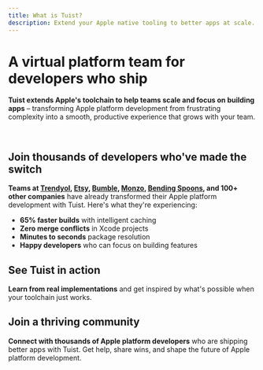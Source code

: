 ```yaml
---
title: What is Tuist?
description: Extend your Apple native tooling to better apps at scale.
---
```


<script setup>
import VPFeatures from "vitepress/dist/client/theme-default/components/VPFeatures.vue"
</script>

# A virtual platform team for developers who ship

**Tuist extends Apple's toolchain to help teams scale and focus on building apps** – transforming Apple platform development from frustrating complexity into a smooth, productive experience that grows with your team.

<br/>

<HomeCards>
    <HomeCard icon="📝"
        title="Generated projects"
        details="Make Xcode projects easier to manage for humans and LLMs. Generate consistent projects from Swift code that eliminate merge conflicts."
        linkText="Simplify project management"
        link="/guides/features/projects"/>
    <HomeCard icon="⚡"
        title="Cache"
        details="Cut build times by up to 65% with intelligent binary caching. Stop waiting, start shipping."
        linkText="Accelerate development"
        link="/guides/features/cache"/>
    <HomeCard
        icon="🎯"
        title="Selective testing"
        details="Run only the tests that matter. Selective testing based on your changes means faster feedback loops."
        linkText="Test smarter, not harder"
        link="/guides/features/selective-testing"/>
    <HomeCard
        icon="📱"
        title="Previews"
        details="Share your app instantly with a simple URL. No TestFlight delays, no complex setup."
        linkText="Share and iterate faster"
        link="/guides/features/previews"/>
    <HomeCard
        icon="📦"
        title="Package Registry"
        details="Resolve Swift packages in seconds, not minutes. Our registry makes dependency management a breeze."
        linkText="Speed up package resolution"
        link="/guides/features/registry"/>
    <HomeCard
        icon="📊"
        title="Insights"
        details="Monitor build performance and project health with actionable metrics that prevent problems before they happen."
        linkText="Stay ahead of issues"
        link="/guides/features/insights"/>
    <HomeCard
        icon="🎯"
        title="Bundle size"
        details="Keep your app lean and fast. Analyze and optimize your bundle size to delight users and pass App Store guidelines."
        linkText="Optimize your app"
        link="/guides/features/bundle-size"/>
</HomeCards>

## Join thousands of developers who've made the switch

**Teams at [Trendyol](https://www.trendyol.com/), [Etsy](https://www.etsy.com/), [Bumble](https://bumble.com/), [Monzo](https://monzo.com/), [Bending Spoons](https://bendingspoons.com/), and 100+ other companies** have already transformed their Apple platform development with Tuist. Here's what they're experiencing:

- **65% faster builds** with intelligent caching
- **Zero merge conflicts** in Xcode projects
- **Minutes to seconds** package resolution
- **Happy developers** who can focus on building features

<HomeCards type="carousel">
    <HomeCard icon="🚀"
        title="Real examples"
        details="See how successful teams structure their projects with Tuist's generated approach."
        linkText="Explore examples"
        link="/guides/examples/generated-projects"/>
    <HomeCard
        icon="✨"
        title="Community showcase"
        details="Discover blogs, tools, and projects from the thriving Tuist community."
        linkText="Join the movement"
        link="https://github.com/tuist/awesome-tuist"/>
    <HomeCard
        icon="🏢"
        title="Inside Tuist"
        details="Learn about our open company culture and how we're building the future of app development."
        linkText="Read our handbook"
        link="https://handbook.tuist.dev"/>
</HomeCards>


## See Tuist in action

**Learn from real implementations** and get inspired by what's possible when your toolchain just works.

<HomeVideos/>

## Join a thriving community

**Connect with thousands of Apple platform developers** who are shipping better apps with Tuist. Get help, share wins, and shape the future of Apple platform development.

<HomeCommunity>
    <HomeCommunityItem title="Forum" description="Interact with other community members in a synchronous manner" href="https://community.tuist.dev">
        <template v-slot:logo>
            <svg width="30" height="30" xmlns="http://www.w3.org/2000/svg" viewBox="0 -1 104 106">
              <path fill="#231f20" d="M51.87 0C23.71 0 0 22.83 0 51v52.81l51.86-.05c28.16 0 51-23.71 51-51.87S80 0 51.87 0Z"/>
              <path fill="#fff9ae" d="M52.37 19.74a31.62 31.62 0 0 0-27.79 46.67l-5.72 18.4 20.54-4.64a31.61 31.61 0 1 0 13-60.43Z"/>
              <path fill="#00aeef" d="M77.45 32.12a31.6 31.6 0 0 1-38.05 48l-20.54 4.7 20.91-2.47a31.6 31.6 0 0 0 37.68-50.23Z"/>
              <path fill="#00a94f" d="M71.63 26.29A31.6 31.6 0 0 1 38.8 78l-19.94 6.82 20.54-4.65a31.6 31.6 0 0 0 32.23-53.88Z"/>
              <path fill="#f15d22" d="M26.47 67.11a31.61 31.61 0 0 1 51-35 31.61 31.61 0 0 0-52.89 34.3l-5.72 18.4Z"/>
              <path fill="#e31b23" d="M24.58 66.41a31.61 31.61 0 0 1 47.05-40.12 31.61 31.61 0 0 0-49 39.63l-3.76 18.9Z"/>
            </svg>
        </template>
    </HomeCommunityItem>
    <HomeCommunityItem title="Slack" description="Interact with other community members in a synchronous manner" href="https://slack.tuist.io/">
        <template v-slot:logo>
        <svg height="30" style="enable-background:new 0 0 512 512;" version="1.1" viewBox="0 0 512 512" width="30" xml:space="preserve" xmlns="http://www.w3.org/2000/svg" xmlns:xlink="http://www.w3.org/1999/xlink"><g id="_x33_06-slack"><g><path d="M122.643,316.682c0,26.596-21.727,48.323-48.321,48.323c-26.593,0-48.319-21.728-48.319-48.323    c0-26.592,21.727-48.318,48.319-48.318h48.321V316.682z" style="fill:#E01E5A;"/><path d="M146.996,316.682c0-26.592,21.728-48.318,48.321-48.318c26.593,0,48.32,21.727,48.32,48.318V437.68    c0,26.592-21.728,48.319-48.32,48.319c-26.594,0-48.321-21.728-48.321-48.319V316.682z" style="fill:#E01E5A;"/><path d="M195.317,122.643c-26.594,0-48.321-21.728-48.321-48.321c0-26.593,21.728-48.32,48.321-48.32    c26.593,0,48.32,21.728,48.32,48.32v48.321H195.317L195.317,122.643z" style="fill:#36C5F0;"/><path d="M195.317,146.997c26.593,0,48.32,21.727,48.32,48.321c0,26.593-21.728,48.318-48.32,48.318H74.321    c-26.593,0-48.319-21.726-48.319-48.318c0-26.595,21.727-48.321,48.319-48.321H195.317L195.317,146.997z" style="fill:#36C5F0;"/><path d="M389.359,195.318c0-26.595,21.725-48.321,48.32-48.321c26.593,0,48.318,21.727,48.318,48.321    c0,26.593-21.726,48.318-48.318,48.318h-48.32V195.318L389.359,195.318z" style="fill:#2EB67D;"/><path d="M365.004,195.318c0,26.593-21.728,48.318-48.321,48.318c-26.593,0-48.32-21.726-48.32-48.318    V74.321c0-26.593,21.728-48.32,48.32-48.32c26.594,0,48.321,21.728,48.321,48.32V195.318L365.004,195.318z" style="fill:#2EB67D;"/><path d="M316.683,389.358c26.594,0,48.321,21.727,48.321,48.321c0,26.592-21.728,48.319-48.321,48.319    c-26.593,0-48.32-21.728-48.32-48.319v-48.321H316.683z" style="fill:#ECB22E;"/><path d="M316.683,365.005c-26.593,0-48.32-21.728-48.32-48.323c0-26.592,21.728-48.318,48.32-48.318H437.68    c26.593,0,48.318,21.727,48.318,48.318c0,26.596-21.726,48.323-48.318,48.323H316.683z" style="fill:#ECB22E;"/></g></g><g id="Layer_1"/></svg>
        </template>
    </HomeCommunityItem>
    <HomeCommunityItem title="Videos" description="Watch talks from the Tuist team and the community" href="https://videos.tuist.dev/">
        <template v-slot:logo>
        <svg xmlns="http://www.w3.org/2000/svg" height="30" width="30" viewBox="2799 -911 512 682.688"><g stroke-width="32"><path d="m2799-911v341.344l256-170.656" fill="#211f20"/><path d="m2799-569.656v341.344l256-170.656" fill="#737373"/><path d="m3055-740.344v341.344l256-170.656" fill="#f1680d"/></g></svg>
        </template>
    </HomeCommunityItem>
    <HomeCommunityItem title="GitHub" description="Check out our contributions to open source" href="https://github.com/tuist">
        <template v-slot:logo>
            <svg xmlns="http://www.w3.org/2000/svg" width="30" height="30" viewBox="0 0 1024 1024" fill="none">
            <path fill-rule="evenodd" clip-rule="evenodd" d="M8 0C3.58 0 0 3.58 0 8C0 11.54 2.29 14.53 5.47 15.59C5.87 15.66 6.02 15.42 6.02 15.21C6.02 15.02 6.01 14.39 6.01 13.72C4 14.09 3.48 13.23 3.32 12.78C3.23 12.55 2.84 11.84 2.5 11.65C2.22 11.5 1.82 11.13 2.49 11.12C3.12 11.11 3.57 11.7 3.72 11.94C4.44 13.15 5.59 12.81 6.05 12.6C6.12 12.08 6.33 11.73 6.56 11.53C4.78 11.33 2.92 10.64 2.92 7.58C2.92 6.71 3.23 5.99 3.74 5.43C3.66 5.23 3.38 4.41 3.82 3.31C3.82 3.31 4.49 3.1 6.02 4.13C6.66 3.95 7.34 3.86 8.02 3.86C8.7 3.86 9.38 3.95 10.02 4.13C11.55 3.09 12.22 3.31 12.22 3.31C12.66 4.41 12.38 5.23 12.3 5.43C12.81 5.99 13.12 6.7 13.12 7.58C13.12 10.65 11.25 11.33 9.47 11.53C9.76 11.78 10.01 12.26 10.01 13.01C10.01 14.08 10 14.94 10 15.21C10 15.42 10.15 15.67 10.55 15.59C13.71 14.53 16 11.53 16 8C16 3.58 12.42 0 8 0Z" transform="scale(64)" fill="#1B1F23"/>
            </svg>
        </template>
    </HomeCommunityItem>
    <HomeCommunityItem title="Bluesky" description="Follow us on Bluesky to stay up to date with our work" href="https://bsky.app/profile/tuist.dev">
        <template v-slot:logo>
            <svg xmlns="http://www.w3.org/2000/svg" viewBox="0 -3.268 64 68.414" width="30" height="30"><path fill="#0085ff" d="M13.873 3.805C21.21 9.332 29.103 20.537 32 26.55v15.882c0-.338-.13.044-.41.867-1.512 4.456-7.418 21.847-20.923 7.944-7.111-7.32-3.819-14.64 9.125-16.85-7.405 1.264-15.73-.825-18.014-9.015C1.12 23.022 0 8.51 0 6.55 0-3.268 8.579-.182 13.873 3.805zm36.254 0C42.79 9.332 34.897 20.537 32 26.55v15.882c0-.338.13.044.41.867 1.512 4.456 7.418 21.847 20.923 7.944 7.111-7.32 3.819-14.64-9.125-16.85 7.405 1.264 15.73-.825 18.014-9.015C62.88 23.022 64 8.51 64 6.55c0-9.818-8.578-6.732-13.873-2.745z"/></svg>
        </template>
    </HomeCommunityItem>
    <HomeCommunityItem title="Mastodon" description="Follow us on Bluesky to stay up to date with our work" href="https://fosstodon.org/@tuist">
        <template v-slot:logo>
            <svg height="30" width="30" xmlns="http://www.w3.org/2000/svg" shape-rendering="geometricPrecision" text-rendering="geometricPrecision" image-rendering="optimizeQuality" fill-rule="evenodd" clip-rule="evenodd" viewBox="0 0 480 511.476"><defs><linearGradient id="prefix__a" gradientUnits="userSpaceOnUse" x1="235.378" y1=".003" x2="235.378" y2="506.951"><stop offset="0" stop-color="#6364FF"/><stop offset="1" stop-color="#563ACC"/></linearGradient></defs><g fill-rule="nonzero"><path fill="url(#prefix__a)" d="M478.064 113.237c-7.393-54.954-55.29-98.266-112.071-106.656C356.413 5.163 320.121 0 236.045 0h-.628c-84.1 0-102.141 5.163-111.72 6.581C68.498 14.739 18.088 53.655 5.859 109.261c-5.883 27.385-6.51 57.747-5.416 85.596 1.555 39.939 1.859 79.806 5.487 119.581a562.694 562.694 0 0013.089 78.437c11.625 47.654 58.687 87.313 104.793 103.494a281.073 281.073 0 00153.316 8.09 224.345 224.345 0 0016.577-4.533c12.369-3.928 26.856-8.321 37.506-16.042.146-.107.265-.247.348-.407.086-.161.134-.339.14-.521v-38.543a1.187 1.187 0 00-.119-.491 1.122 1.122 0 00-.773-.604 1.139 1.139 0 00-.503 0 424.932 424.932 0 01-99.491 11.626c-57.664 0-73.171-27.361-77.611-38.752a120.09 120.09 0 01-6.745-30.546 1.123 1.123 0 01.877-1.152c.173-.035.349-.032.518.012a416.876 416.876 0 0097.864 11.623c7.929 0 15.834 0 23.763-.211 33.155-.928 68.103-2.626 100.722-8.997.815-.16 1.63-.3 2.326-.508 51.454-9.883 100.422-40.894 105.397-119.42.185-3.093.651-32.385.651-35.591.022-10.903 3.51-77.343-.511-118.165z"/><path fill="#fff" d="M396.545 174.981v136.53h-54.104V179.002c0-27.896-11.625-42.124-35.272-42.124-25.996 0-39.017 16.833-39.017 50.074v72.531h-53.777v-72.531c0-33.241-13.044-50.074-39.04-50.074-23.507 0-35.248 14.228-35.248 42.124v132.509H86.006v-136.53c0-27.896 7.123-50.059 21.366-66.488 14.695-16.387 33.97-24.803 57.896-24.803 27.691 0 48.617 10.647 62.568 31.917l13.464 22.597 13.484-22.597c13.951-21.27 34.877-31.917 62.521-31.917 23.902 0 43.177 8.416 57.919 24.803 14.231 16.414 21.336 38.577 21.321 66.488z"/></g></svg>
        </template>
    </HomeCommunityItem>
    <HomeCommunityItem title="LinkedIn" description="Follow Tuist on LinkedIn for news and updates" href="https://www.linkedin.com/company/tuistio">
        <template v-slot:logo>
            <svg xmlns="http://www.w3.org/2000/svg" height="30" viewBox="0 0 72 72" width="30"><g fill="none" fill-rule="evenodd"><path d="M8,72 L64,72 C68.418278,72 72,68.418278 72,64 L72,8 C72,3.581722 68.418278,-8.11624501e-16 64,0 L8,0 C3.581722,8.11624501e-16 -5.41083001e-16,3.581722 0,8 L0,64 C5.41083001e-16,68.418278 3.581722,72 8,72 Z" fill="#007EBB"/><path d="M62,62 L51.315625,62 L51.315625,43.8021149 C51.315625,38.8127542 49.4197917,36.0245323 45.4707031,36.0245323 C41.1746094,36.0245323 38.9300781,38.9261103 38.9300781,43.8021149 L38.9300781,62 L28.6333333,62 L28.6333333,27.3333333 L38.9300781,27.3333333 L38.9300781,32.0029283 C38.9300781,32.0029283 42.0260417,26.2742151 49.3825521,26.2742151 C56.7356771,26.2742151 62,30.7644705 62,40.051212 L62,62 Z M16.349349,22.7940133 C12.8420573,22.7940133 10,19.9296567 10,16.3970067 C10,12.8643566 12.8420573,10 16.349349,10 C19.8566406,10 22.6970052,12.8643566 22.6970052,16.3970067 C22.6970052,19.9296567 19.8566406,22.7940133 16.349349,22.7940133 Z M11.0325521,62 L21.769401,62 L21.769401,27.3333333 L11.0325521,27.3333333 L11.0325521,62 Z" fill="#FFF"/></g></svg>
        </template>
    </HomeCommunityItem>
    <HomeCommunityItem title="Reddit" description="Get the latest updates on r/tuist" href="https://www.reddit.com/r/tuist/">
        <template v-slot:logo>
            <svg xmlns="http://www.w3.org/2000/svg" xmlns:xlink="http://www.w3.org/1999/xlink" version="1.1" width="30" height="30" viewBox="0 0 256 256" xml:space="preserve">
            <defs>
            </defs>
            <g style="stroke: none; stroke-width: 0; stroke-dasharray: none; stroke-linecap: butt; stroke-linejoin: miter; stroke-miterlimit: 10; fill: none; fill-rule: nonzero; opacity: 1;" transform="translate(1.4065934065934016 1.4065934065934016) scale(2.81 2.81)" >
	<circle cx="45" cy="45" r="45" style="stroke: none; stroke-width: 1; stroke-dasharray: none; stroke-linecap: butt; stroke-linejoin: miter; stroke-miterlimit: 10; fill: rgb(255,69,0); fill-rule: nonzero; opacity: 1;" transform="  matrix(1 0 0 1 0 0) "/>
	<path d="M 75.011 45 c -0.134 -3.624 -3.177 -6.454 -6.812 -6.331 c -1.611 0.056 -3.143 0.716 -4.306 1.823 c -5.123 -3.49 -11.141 -5.403 -17.327 -5.537 l 2.919 -14.038 l 9.631 2.025 c 0.268 2.472 2.483 4.262 4.955 3.993 c 2.472 -0.268 4.262 -2.483 3.993 -4.955 s -2.483 -4.262 -4.955 -3.993 c -1.421 0.145 -2.696 0.973 -3.4 2.204 L 48.68 17.987 c -0.749 -0.168 -1.499 0.302 -1.667 1.063 c 0 0.011 0 0.011 0 0.022 l -3.322 15.615 c -6.264 0.101 -12.36 2.025 -17.55 5.537 c -2.64 -2.483 -6.801 -2.36 -9.284 0.291 c -2.483 2.64 -2.36 6.801 0.291 9.284 c 0.515 0.481 1.107 0.895 1.767 1.186 c -0.045 0.66 -0.045 1.32 0 1.98 c 0 10.078 11.745 18.277 26.23 18.277 c 14.485 0 26.23 -8.188 26.23 -18.277 c 0.045 -0.66 0.045 -1.32 0 -1.98 C 73.635 49.855 75.056 47.528 75.011 45 z M 30.011 49.508 c 0 -2.483 2.025 -4.508 4.508 -4.508 c 2.483 0 4.508 2.025 4.508 4.508 s -2.025 4.508 -4.508 4.508 C 32.025 53.993 30.011 51.991 30.011 49.508 z M 56.152 62.058 v -0.179 c -3.199 2.405 -7.114 3.635 -11.119 3.468 c -4.005 0.168 -7.919 -1.063 -11.119 -3.468 c -0.425 -0.515 -0.347 -1.286 0.168 -1.711 c 0.447 -0.369 1.085 -0.369 1.544 0 c 2.707 1.98 6.007 2.987 9.362 2.83 c 3.356 0.179 6.667 -0.783 9.407 -2.74 c 0.492 -0.481 1.297 -0.47 1.779 0.022 C 56.655 60.772 56.644 61.577 56.152 62.058 z M 55.537 54.34 c -0.078 0 -0.145 0 -0.224 0 l 0.034 -0.168 c -2.483 0 -4.508 -2.025 -4.508 -4.508 s 2.025 -4.508 4.508 -4.508 s 4.508 2.025 4.508 4.508 C 59.955 52.148 58.02 54.239 55.537 54.34 z" style="stroke: none; stroke-width: 1; stroke-dasharray: none; stroke-linecap: butt; stroke-linejoin: miter; stroke-miterlimit: 10; fill: rgb(255,255,255); fill-rule: nonzero; opacity: 1;" transform=" matrix(1 0 0 1 0 0) " stroke-linecap="round" />
            </g>
            </svg>
        </template>
    </HomeCommunityItem>
</HomeCommunity>
